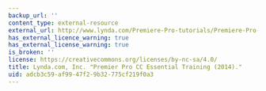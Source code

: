```yaml
---
backup_url: ''
content_type: external-resource
external_url: http://www.lynda.com/Premiere-Pro-tutorials/Premiere-Pro-CC-Essential-Training/170630-2.html
has_external_licence_warning: true
has_external_license_warning: true
is_broken: ''
license: https://creativecommons.org/licenses/by-nc-sa/4.0/
title: Lynda.com, Inc. "Premier Pro CC Essential Training (2014)."
uid: adcb3c59-af99-47f2-9b32-775cf219f0a3
---
```

